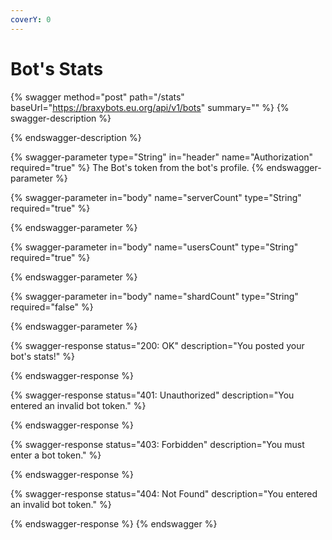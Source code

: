 ```yaml
---
coverY: 0
---
```


# Bot's Stats

{% swagger method="post" path="/stats" baseUrl="https://braxybots.eu.org/api/v1/bots" summary="" %}
{% swagger-description %}

{% endswagger-description %}

{% swagger-parameter type="String" in="header" name="Authorization" required="true" %}
The Bot's token from the bot's profile.
{% endswagger-parameter %}

{% swagger-parameter in="body" name="serverCount" type="String" required="true" %}

{% endswagger-parameter %}

{% swagger-parameter in="body" name="usersCount" type="String" required="true" %}

{% endswagger-parameter %}

{% swagger-parameter in="body" name="shardCount" type="String" required="false" %}

{% endswagger-parameter %}

{% swagger-response status="200: OK" description="You posted your bot's stats!" %}

{% endswagger-response %}

{% swagger-response status="401: Unauthorized" description="You entered an invalid bot token." %}

{% endswagger-response %}

{% swagger-response status="403: Forbidden" description="You must enter a bot token." %}

{% endswagger-response %}

{% swagger-response status="404: Not Found" description="You entered an invalid bot token." %}

{% endswagger-response %}
{% endswagger %}
